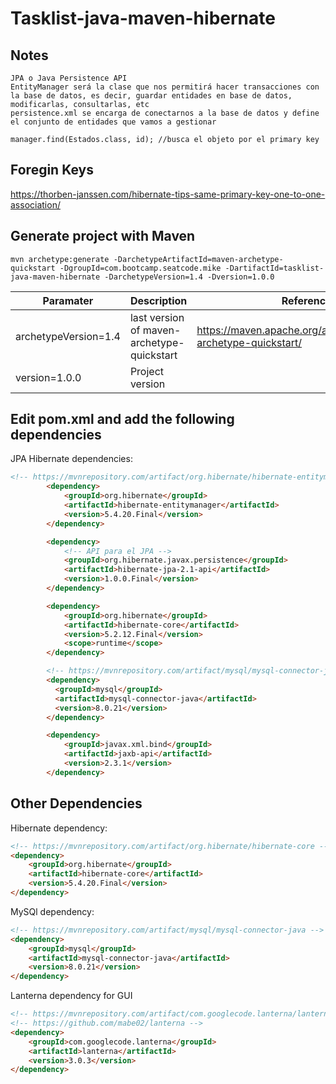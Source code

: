 # Tasklist-java-maven-hibernate


## Notes
```code
JPA o Java Persistence API
EntityManager será la clase que nos permitirá hacer transacciones con la base de datos, es decir, guardar entidades en base de datos, modificarlas, consultarlas, etc
persistence.xml se encarga de conectarnos a la base de datos y define el conjunto de entidades que vamos a gestionar

manager.find(Estados.class, id); //busca el objeto por el primary key

```
## Foregin Keys
<https://thorben-janssen.com/hibernate-tips-same-primary-key-one-to-one-association/>

## Generate project with Maven

```code
mvn archetype:generate -DarchetypeArtifactId=maven-archetype-quickstart -DgroupId=com.bootcamp.seatcode.mike -DartifactId=tasklist-java-maven-hibernate -DarchetypeVersion=1.4 -Dversion=1.0.0
```

|       Paramater      |    Description | Reference |
|----------------------|--------------------------------------------|-------------------------------------------------------------------|
| archetypeVersion=1.4 | last version of maven-archetype-quickstart | <https://maven.apache.org/archetypes/maven-archetype-quickstart/> |
| version=1.0.0        | Project version | |

## Edit pom.xml and add the following dependencies

JPA Hibernate dependencies:
```html
<!-- https://mvnrepository.com/artifact/org.hibernate/hibernate-entitymanager -->
        <dependency>
            <groupId>org.hibernate</groupId>
            <artifactId>hibernate-entitymanager</artifactId>
            <version>5.4.20.Final</version>
        </dependency>

        <dependency>
            <!-- API para el JPA -->
            <groupId>org.hibernate.javax.persistence</groupId>
            <artifactId>hibernate-jpa-2.1-api</artifactId>
            <version>1.0.0.Final</version>
        </dependency>

        <dependency>
            <groupId>org.hibernate</groupId>
            <artifactId>hibernate-core</artifactId>
            <version>5.2.12.Final</version>
            <scope>runtime</scope>
        </dependency>

        <!-- https://mvnrepository.com/artifact/mysql/mysql-connector-java -->
        <dependency>
          <groupId>mysql</groupId>
          <artifactId>mysql-connector-java</artifactId>
          <version>8.0.21</version>
        </dependency>

        <dependency>
            <groupId>javax.xml.bind</groupId>
            <artifactId>jaxb-api</artifactId>
            <version>2.3.1</version>
        </dependency>
```


## Other Dependencies

Hibernate dependency:

```html
<!-- https://mvnrepository.com/artifact/org.hibernate/hibernate-core -->
<dependency>
    <groupId>org.hibernate</groupId>
    <artifactId>hibernate-core</artifactId>
    <version>5.4.20.Final</version>
</dependency>

```

MySQl dependency:

```html
<!-- https://mvnrepository.com/artifact/mysql/mysql-connector-java -->
<dependency>
    <groupId>mysql</groupId>
    <artifactId>mysql-connector-java</artifactId>
    <version>8.0.21</version>
</dependency>
```

Lanterna dependency for GUI

```html
<!-- https://mvnrepository.com/artifact/com.googlecode.lanterna/lanterna -->
<!-- https://github.com/mabe02/lanterna -->
<dependency>
    <groupId>com.googlecode.lanterna</groupId>
    <artifactId>lanterna</artifactId>
    <version>3.0.3</version>
</dependency>
```


